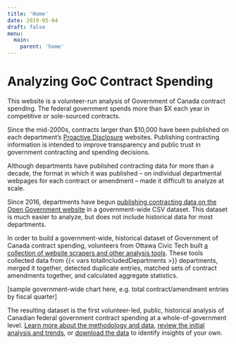```yaml
---
title: 'Home'
date: 2019-05-04
draft: false
menu: 
  main:
    parent: 'home'
---
```


# Analyzing GoC Contract Spending

This website is a volunteer-run analysis of Government of Canada contract spending. The federal government spends more than $X each year in competitive or sole-sourced contracts.

Since the mid-2000s, contracts larger than $10,000 have been published on each department’s [Proactive Disclosure](https://www.canada.ca/en/treasury-board-secretariat/services/reporting-government-spending/proactive-disclosure-department-agency.html) websites. Publishing contracting information is intended to improve transparency and public trust in government contracting and spending decisions.

Although departments have published contracting data for more than a decade, the format in which it was published – on individual departmental webpages for each contract or amendment – made it difficult to analyze at scale. 

Since 2016, departments have begun [publishing contracting data on the Open Government website](https://open.canada.ca/data/en/dataset/d8f85d91-7dec-4fd1-8055-483b77225d8b) in a government-wide CSV dataset. This dataset is much easier to analyze, but does not include historical data for most departments.

In order to build a government-wide, historical dataset of Government of Canada contract spending, volunteers from Ottawa Civic Tech built [a collection of website scrapers and other analysis tools](https://github.com/GoC-Spending/). These tools collected data from {{< vars totalIncludedDepartments >}} departments, merged it together, detected duplicate entries, matched sets of contract amendments together, and calculated aggregate statistics.

[sample government-wide chart here, e.g. total contract/amendment entries by fiscal quarter]

The resulting dataset is the first volunteer-led, public, historical analysis of Canadian federal government contract spending at a whole-of-government level. [Learn more about the methodology and data](/methodology), [review the initial analysis and trends](/analysis), or [download the data](/download) to identify insights of your own.


